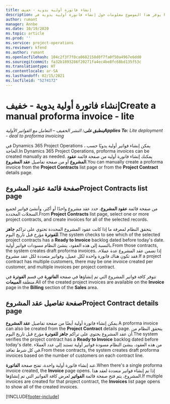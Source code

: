 ```yaml
---
title: إنشاء فاتورة أولية يدوية - خفيف
description: يوفر هذا الموضوع معلومات حول إنشاء فاتورة أولية يدوية في Project Operations.
author: rumant
manager: Annbe
ms.date: 10/19/2020
ms.topic: article
ms.prod: ''
ms.service: project-operations
ms.reviewer: kfend
ms.author: rumant
ms.openlocfilehash: 104c2f3f7f0ca0682158d0f7fa0f50a4967e6dd0
ms.sourcegitcommit: fa32b1893286f20271fa4ec4be8fc68bd135f53c
ms.translationtype: HT
ms.contentlocale: ar-SA
ms.lasthandoff: 02/15/2021
ms.locfileid: "5274172"
---
```

# <a name="create-a-manual-proforma-invoice---lite"></a><span data-ttu-id="2636c-103">إنشاء فاتورة أولية يدوية - خفيف</span><span class="sxs-lookup"><span data-stu-id="2636c-103">Create a manual proforma invoice - lite</span></span>

<span data-ttu-id="2636c-104">_**ينطبق على:** النشر الخفيف – التعامل مع الفواتير الأولية_</span><span class="sxs-lookup"><span data-stu-id="2636c-104">_**Applies To:** Lite deployment - deal to proforma invoicing_</span></span>

<span data-ttu-id="2636c-105">في Dynamics 365 Project Operations ، يمكن إنشاء فواتير أولية يدويًا حسب الحاجة.</span><span class="sxs-lookup"><span data-stu-id="2636c-105">In Dynamics 365 Project Operations, proforma invoices can be created manually as needed.</span></span> <span data-ttu-id="2636c-106">يمكنك إنشاء فاتورة أولية من صفحة قائمة **عقود المشروع** أو من صفحة تفاصيل **عقد المشروع**.</span><span class="sxs-lookup"><span data-stu-id="2636c-106">You can manually create a proforma invoice from the **Project Contracts** list page or from the **Project Contract** details page.</span></span>

##  <a name="project-contracts-list-page"></a><span data-ttu-id="2636c-107">صفحة قائمة عقود المشروع</span><span class="sxs-lookup"><span data-stu-id="2636c-107">Project Contracts list page</span></span>

<span data-ttu-id="2636c-108">من صفحة قائمة **عقود المشروع**، حدد عقد مشروع واحدًا أو أكثر، وأنشئ فواتير لجميع السجلات المحددة.</span><span class="sxs-lookup"><span data-stu-id="2636c-108">From **Project Contracts** list page, select one or more project contracts, and create invoices for all of the selected records.</span></span>

<span data-ttu-id="2636c-109">يتحقق النظام لمعرفة ما إذا كانت عقود المشروع المحددة تحتوي على تراكم **جاهز للفوترة** مؤرخ قبل تاريخ اليوم.</span><span class="sxs-lookup"><span data-stu-id="2636c-109">The system checks to see which of the selected project contracts has a **Ready to Invoice** backlog dated before today's date.</span></span> <span data-ttu-id="2636c-110">بالنسبة إلى هذه العقود، ينشئ النظام مسودات فواتير أولية.</span><span class="sxs-lookup"><span data-stu-id="2636c-110">From those contracts, the system creates draft proforma invoices.</span></span> <span data-ttu-id="2636c-111">إذا تضمن عقد المشروع عدة عملاء، فقد تكون هناك فاتورة واحدة لكل عميل، وفواتير متعددة لكل عقد مشروع.</span><span class="sxs-lookup"><span data-stu-id="2636c-111">If a project contract has multiple customers, there may be one invoice created per customer, and multiple invoices per project contract.</span></span>

<span data-ttu-id="2636c-112">تتوفر كافة فواتير المشروع التي تم إنشاؤها في صفحة **الفاتورة** في قسم **الفوترة** في منطقة **المبيعات**.</span><span class="sxs-lookup"><span data-stu-id="2636c-112">All of the created project invoices are available on the **Invoice** page in the **Billing** section of the **Sales** area.</span></span>

## <a name="project-contract-details-page"></a><span data-ttu-id="2636c-113">صفحة تفاصيل عقد المشروع</span><span class="sxs-lookup"><span data-stu-id="2636c-113">Project Contract details page</span></span>

<span data-ttu-id="2636c-114">يمكن إنشاء فاتورة أولية أيضًا من صفحة تفاصيل **عقد المشروع**.</span><span class="sxs-lookup"><span data-stu-id="2636c-114">A proforma invoice can also be created from the **Project Contract** details page.</span></span> <span data-ttu-id="2636c-115">يتحقق النظام من أن عقد المشروع يحتوي على تراكم **جاهز للفوترة** مؤرخ قبل تاريخ اليوم.</span><span class="sxs-lookup"><span data-stu-id="2636c-115">The system verifies the project contract has a **Ready to Invoice** backlog dated before today's date.</span></span> <span data-ttu-id="2636c-116">من هذه العقود، ينشئ النظام مسودة فواتير أولية تستند إلى عدد العملاء في كل شرط تعاقد.</span><span class="sxs-lookup"><span data-stu-id="2636c-116">From these contracts, the system creates draft proforma invoices based on the number of customers on each contract line.</span></span>

<span data-ttu-id="2636c-117">عند إنشاء فاتورة أولية واحدة، تفتح صفحة **الفاتورة**.</span><span class="sxs-lookup"><span data-stu-id="2636c-117">When there's a single proforma invoice created, the **Invoice** page opens.</span></span> <span data-ttu-id="2636c-118">إذا تم إنشاء فواتير متعددة لعقد هذا المشروع، يتم فتح صفحة قائمة **الفواتير** لعرض كافة الفواتير التي تم إنشاؤها.</span><span class="sxs-lookup"><span data-stu-id="2636c-118">If multiple invoices are created for that project contract, the **Invoices** list page opens to show all of the created invoices.</span></span>


[!INCLUDE[footer-include](../../includes/footer-banner.md)]